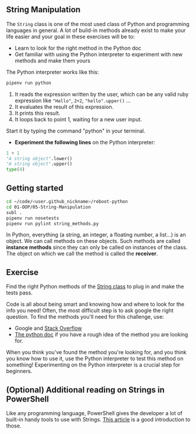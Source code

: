 ## String Manipulation

The `String` class is one of the most used class of Python and programming languages in general. A lot of build-in methods already exist to make your life easier and your goal in these exercises will be to:

- Learn to look for the right method in the Python doc
- Get familiar with using the Python interpreter to experiment with new methods and make them yours

The Python interpreter works like this:

```bash
pipenv run python
```

1. It reads the expression written by the user, which can be any valid ruby expression like `"Hello"`, `2+2`, `"hello".upper()` ...
2. It evaluates the result of this expression.
3. It prints this result.
4. It loops back to point 1, waiting for a new user input.

Start it by typing the command "python" in your terminal.

* **Experiment the following lines** on the Python interpreter:

```python
1 + 1
"A string object".lower()
"A string object".upper()
type(4)
```

## Getting started


```bash
cd ~/code/<user.github_nickname>/reboot-python
cd 01-OOP/05-String-Manipulation
subl .
pipenv run nosetests
pipenv run pylint string_methods.py
```

In Python, everything (a string, an integer, a floating number, a list...) is an object. We can call methods on these objects. Such methods are called **instance methods** since they can only be called on instances of the class. The object on which we call the method is called the **receiver**.

## Exercise

Find the right Python methods of the [String class](https://docs.python.org/3/library/stdtypes.html#string-methods) to plug in and make the tests pass.

Code is all about being smart and knowing how and where to look for the info you need! Often, the most difficult step is to ask google the right question. To find the methods you'll need for this challenge, use:

* Google and [Stack Overflow](http://stackoverflow.com/)
* [The python doc](https://docs.python.org/3) if you have a rough idea of the method you are looking for.

When you think you've found the method you're looking for, and you think you know how to use it, use the Python interpreter to test this method on something! Experimenting on the Python interpreter is a crucial step for beginners.

## (Optional) Additional reading on Strings in PowerShell

Like any programming language, PowerShell gives the developer a lot of built-in handy tools to use with Strings. [This article](https://4sysops.com/archives/strings-in-powershell-replace-compare-concatenate-split-substring/) is a good introduction to those.
